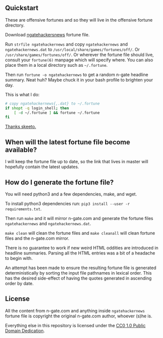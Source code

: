 ## Quickstart

These are offensive fortunes and so they will live in the offensive fortune directory.

Download [ngatehackersnews](https://git.sr.ht/~nnathan/ngatefortune/blob/master/ngatehackernews) fortune file.

Run `strfile ngatehackernews` and copy `ngatehackernews` and `ngatehackernews.dat` to `/usr/local/share/games/fortunes/off/`.  Or `/usr/share/games/fortunes/off/`. Or wherever the fortune file should live, consult your `fortune(6)` manpage which will specify where. You can also place them in a local directory such as `~/.fortune`.

Then run `fortune -o ngatehackernews` to get a random n-gate headline summary. Neat huh? Maybe chuck it in your bash profile to brighten your day.

This is what I do:

```bash
# copy ngatehackernews{,.dat} to ~/.fortune
if shopt -q login_shell; then
    [ -d ~/.fortune ] && fortune ~/.fortune
fi
```

[Thanks skeeto.](https://nullprogram.com/blog/2016/12/01/)

## When will the latest fortune file become available?

I will keep the fortune file up to date, so the link that lives in master will hopefully contain the latest updates.

## How do I generate the fortune file?

You will need python3 and a few dependencies, make, and wget.

To install python3 dependencies run: `pip3 install --user -r requirements.txt`.

Then run `make` and it will mirror n-gate.com and generate the fortune files `ngatehackernews` and `ngatehackernews.dat`.

`make clean` will clean the fortune files and `make cleanall` will clean fortune files and the n-gate.com mirror.

There is no guarantee to work if new weird HTML oddities are introduced in headline summaries. Parsing all the HTML entries was a bit of a headache to begin with.

An attempt has been made to ensure the resulting fortune file is generated deterministically by sorting the input file pathnames in lexical order. This has the desired side-effect of having the quotes generated in ascending order by date.

## License

All the content from n-gate.com and anything inside `ngatehackernews` fortune file is copyright the original n-gate.com author, whoever (s)he is.

Everything else in this repository is licensed under the [CC0 1.0 Public Domain Dedication](https://creativecommons.org/publicdomain/zero/1.0/).
